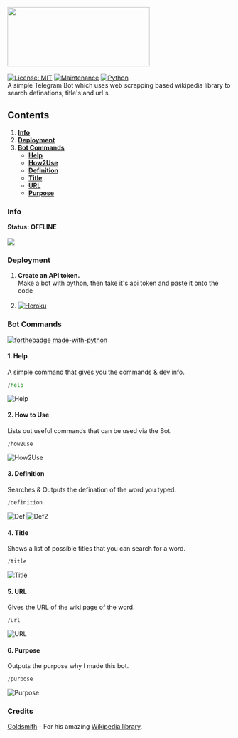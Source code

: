 <img src="https://github.com/themagicalmammal/wikipedia_tele_bot/blob/master/logo.png" width="320" height="133" /> <br /><br />
[![License: MIT](https://img.shields.io/badge/License-MIT-yellow.svg)](https://github.com/themagicalmammal/wiki_telebot/blob/master/LICENSE)
[![Maintenance](https://img.shields.io/badge/Maintained%3F-yes-green.svg)](https://github.com/themagicalmammal/wiki_telebot/pulse) 
[![Python](https://camo.githubusercontent.com/1e61764d58b07bfcb596ec4ee836301e8a769bf0703fe79b23fd7964a4b6a61b/68747470733a2f2f696d672e736869656c64732e696f2f707970692f707976657273696f6e732f707974686f6e2d74656c656772616d2d626f742e737667)](https://www.python.org/)<br />
A simple Telegram Bot which uses web scrapping based wikipedia library to search definations, title's and url's.

## Contents
1. **[Info](https://github.com/themagicalmammal/wiki_telebot#info)**
2. **[Deployment](https://github.com/themagicalmammal/wiki_telebot#deployment)**
3. **[Bot Commands](https://github.com/themagicalmammal/wiki_telebot#bot-commands)**
	- **[Help](https://github.com/themagicalmammal/wiki_telebot#1-help)**
	- **[How2Use](https://github.com/themagicalmammal/wiki_telebot#2-how-to-use)**
	- **[Definition](https://github.com/themagicalmammal/wiki_telebot#3-definition)**
	- **[Title](https://github.com/themagicalmammal/wiki_telebot#4-title)**
	- **[URL](https://github.com/themagicalmammal/wiki_telebot#5-url)**
	- **[Purpose](https://github.com/themagicalmammal/wiki_telebot#6-purpose)**

### Info
**Status: OFFLINE** <br /> <br />
<img src="https://github.com/themagicalmammal/wiki_telebot/blob/master/images/info.PNG" /> <br />

### Deployment
1. **Create an API token.** <br />
Make a bot with python, then take it's api token and paste it onto the code <br /> <br />
2. [![Heroku](https://camo.githubusercontent.com/6979881d5a96b7b18a057083bb8aeb87ba35fc279452e29034c1e1c49ade0636/68747470733a2f2f7777772e6865726f6b7563646e2e636f6d2f6465706c6f792f627574746f6e2e737667)](https://signup.heroku.com/t/platform?c=7013A000000ib1xQAA&gclid=EAIaIQobChMI1e6tpZKb7QIVyTArCh0W3A0jEAAYASAAEgJ3pvD_BwE)

### Bot Commands
[![forthebadge made-with-python](http://ForTheBadge.com/images/badges/made-with-python.svg)](https://github.com/themagicalmammal/wiki_telebot/search?l=python)

#### 1. Help
A simple command that gives you the commands & dev info.
```python
/help
```

![Help](https://github.com/themagicalmammal/wiki_telebot/blob/master/images/help.PNG)

#### 2. How to Use
Lists out useful commands that can be used via the Bot.
```python
/how2use
```

![How2Use](https://github.com/themagicalmammal/wiki_telebot/blob/master/images/how2use.PNG)

#### 3. Definition
Searches & Outputs the defination of the word you typed.
```python
/definition
```

![Def](https://github.com/themagicalmammal/wiki_telebot/blob/master/images/definition.PNG)
![Def2](https://github.com/themagicalmammal/wiki_telebot/blob/master/images/definition2.PNG)

#### 4. Title
Shows a list of possible titles that you can search for a word.
```python
/title
```

![Title](https://github.com/themagicalmammal/wiki_telebot/blob/master/images/title.PNG)

#### 5. URL
Gives the URL of the wiki page of the word.
```python
/url
```

![URL](https://github.com/themagicalmammal/wiki_telebot/blob/master/images/url.PNG)

#### 6. Purpose
Outputs the purpose why I made this bot.
```python
/purpose
```

![Purpose](https://github.com/themagicalmammal/wiki_telebot/blob/master/images/purpose.PNG)

### Credits
[Goldsmith](https://github.com/goldsmith) - For his amazing [Wikipedia library](https://github.com/goldsmith/Wikipedia).